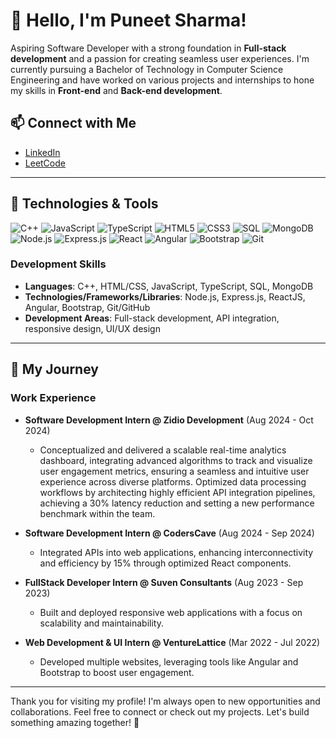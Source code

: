 # 👋 Hello, I'm Puneet Sharma!




Aspiring Software Developer with a strong foundation in **Full-stack development** and a passion for creating seamless user experiences. I'm currently pursuing a Bachelor of Technology in Computer Science Engineering and have worked on various projects and internships to hone my skills in **Front-end** and **Back-end development**.

## 📫 Connect with Me
- [LinkedIn](http://linkedin.com/in/puneetsharma09)
- [LeetCode](https://leetcode.com/u/puneets09/)

---

## 🔧 Technologies & Tools
![C++](https://img.shields.io/badge/C++-00599C?logo=cplusplus&logoColor=white&style=for-the-badge)
![JavaScript](https://img.shields.io/badge/JavaScript-F7DF1E?logo=javascript&logoColor=white&style=for-the-badge)
![TypeScript](https://img.shields.io/badge/TypeScript-007ACC?logo=typescript&logoColor=white&style=for-the-badge)
![HTML5](https://img.shields.io/badge/HTML5-E34F26?logo=html5&logoColor=white&style=for-the-badge)
![CSS3](https://img.shields.io/badge/CSS3-1572B6?logo=css3&logoColor=white&style=for-the-badge)
![SQL](https://img.shields.io/badge/SQL-4479A1?logo=postgresql&logoColor=white&style=for-the-badge)
![MongoDB](https://img.shields.io/badge/MongoDB-47A248?logo=mongodb&logoColor=white&style=for-the-badge)
![Node.js](https://img.shields.io/badge/Node.js-339933?logo=nodedotjs&logoColor=white&style=for-the-badge)
![Express.js](https://img.shields.io/badge/Express.js-000000?logo=express&logoColor=white&style=for-the-badge)
![React](https://img.shields.io/badge/React-61DAFB?logo=react&logoColor=white&style=for-the-badge)
![Angular](https://img.shields.io/badge/Angular-DD0031?logo=angular&logoColor=white&style=for-the-badge)
![Bootstrap](https://img.shields.io/badge/Bootstrap-7952B3?logo=bootstrap&logoColor=white&style=for-the-badge)
![Git](https://img.shields.io/badge/Git-F05032?logo=git&logoColor=white&style=for-the-badge)

### Development Skills
- **Languages**: C++, HTML/CSS, JavaScript, TypeScript, SQL, MongoDB
- **Technologies/Frameworks/Libraries**: Node.js, Express.js, ReactJS, Angular, Bootstrap, Git/GitHub
- **Development Areas**: Full-stack development, API integration, responsive design, UI/UX design

---

## 🌱 My Journey

### Work Experience
- **Software Development Intern @ Zidio Development** (Aug 2024 - Oct 2024)  
  - Conceptualized and delivered a scalable real-time analytics dashboard, integrating advanced algorithms to track and visualize user engagement metrics, ensuring a seamless and intuitive user experience across 
    diverse platforms.
    Optimized data processing workflows by architecting highly efficient API integration pipelines, achieving a 30% latency reduction and setting a new performance benchmark within the team.

- **Software Development Intern @ CodersCave** (Aug 2024 - Sep 2024)  
  - Integrated APIs into web applications, enhancing interconnectivity and efficiency by 15% through optimized React components.

- **FullStack Developer Intern @ Suven Consultants** (Aug 2023 - Sep 2023)  
  - Built and deployed responsive web applications with a focus on scalability and maintainability.

- **Web Development & UI Intern @ VentureLattice** (Mar 2022 - Jul 2022)  
  - Developed multiple websites, leveraging tools like Angular and Bootstrap to boost user engagement.

---



Thank you for visiting my profile! I'm always open to new opportunities and collaborations. Feel free to connect or check out my projects. Let's build something amazing together! 🚀
